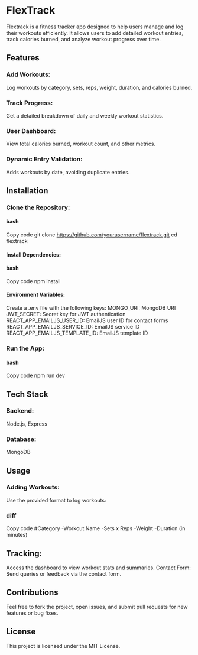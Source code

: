# FlexTrack

Flextrack is a fitness tracker app designed to help users manage and log their workouts efficiently. It allows users to add detailed workout entries, track calories burned, and analyze workout progress over time.

## Features
### Add Workouts:
Log workouts by category, sets, reps, weight, duration, and calories burned.
### Track Progress: 
Get a detailed breakdown of daily and weekly workout statistics.
### User Dashboard: 
View total calories burned, workout count, and other metrics.
### Dynamic Entry Validation:
Adds workouts by date, avoiding duplicate entries.

## Installation
### Clone the Repository:

#### bash
Copy code
git clone https://github.com/yourusername/flextrack.git
cd flextrack
#### Install Dependencies:

#### bash
Copy code
npm install
#### Environment Variables: 
Create a .env file with the following keys:
MONGO_URI: MongoDB URI
JWT_SECRET: Secret key for JWT authentication
REACT_APP_EMAILJS_USER_ID: EmailJS user ID for contact forms
REACT_APP_EMAILJS_SERVICE_ID: EmailJS service ID
REACT_APP_EMAILJS_TEMPLATE_ID: EmailJS template ID
### Run the App:
#### bash
Copy code
npm run dev
## Tech Stack
### Backend:
Node.js, Express
### Database:
MongoDB
## Usage
### Adding Workouts:
Use the provided format to log workouts:
### diff
Copy code
#Category
-Workout Name
-Sets x Reps
-Weight
-Duration (in minutes)
## Tracking: 
Access the dashboard to view workout stats and summaries.
Contact Form: Send queries or feedback via the contact form.
## Contributions
Feel free to fork the project, open issues, and submit pull requests for new features or bug fixes.

## License
This project is licensed under the MIT License.

